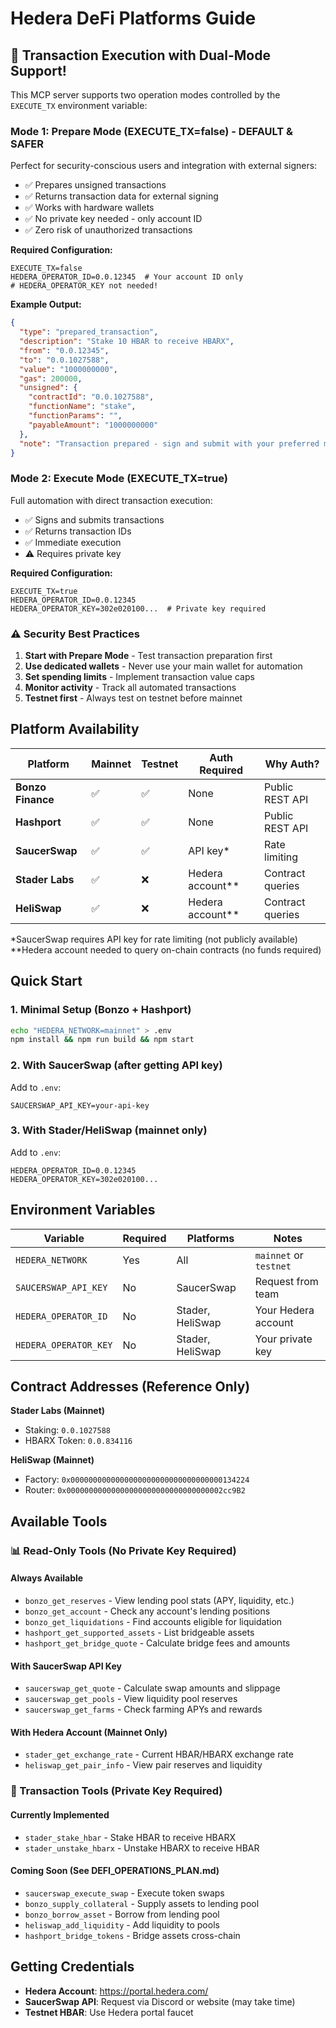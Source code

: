 # Hedera DeFi Platforms Guide

## 🚀 Transaction Execution with Dual-Mode Support!

This MCP server supports two operation modes controlled by the `EXECUTE_TX` environment variable:

### Mode 1: Prepare Mode (EXECUTE_TX=false) - DEFAULT & SAFER
Perfect for security-conscious users and integration with external signers:
- ✅ Prepares unsigned transactions
- ✅ Returns transaction data for external signing
- ✅ Works with hardware wallets
- ✅ No private key needed - only account ID
- ✅ Zero risk of unauthorized transactions

**Required Configuration:**
```env
EXECUTE_TX=false
HEDERA_OPERATOR_ID=0.0.12345  # Your account ID only
# HEDERA_OPERATOR_KEY not needed!
```

**Example Output:**
```json
{
  "type": "prepared_transaction",
  "description": "Stake 10 HBAR to receive HBARX",
  "from": "0.0.12345",
  "to": "0.0.1027588",
  "value": "1000000000",
  "gas": 200000,
  "unsigned": {
    "contractId": "0.0.1027588",
    "functionName": "stake",
    "functionParams": "",
    "payableAmount": "1000000000"
  },
  "note": "Transaction prepared - sign and submit with your preferred method"
}
```

### Mode 2: Execute Mode (EXECUTE_TX=true)
Full automation with direct transaction execution:
- ✅ Signs and submits transactions
- ✅ Returns transaction IDs
- ✅ Immediate execution
- ⚠️ Requires private key

**Required Configuration:**
```env
EXECUTE_TX=true
HEDERA_OPERATOR_ID=0.0.12345
HEDERA_OPERATOR_KEY=302e020100...  # Private key required
```

### ⚠️ Security Best Practices
1. **Start with Prepare Mode** - Test transaction preparation first
2. **Use dedicated wallets** - Never use your main wallet for automation
3. **Set spending limits** - Implement transaction value caps
4. **Monitor activity** - Track all automated transactions
5. **Testnet first** - Always test on testnet before mainnet

## Platform Availability

| Platform | Mainnet | Testnet | Auth Required | Why Auth? |
|----------|---------|---------|---------------|-----------|
| **Bonzo Finance** | ✅ | ✅ | None | Public REST API |
| **Hashport** | ✅ | ✅ | None | Public REST API |
| **SaucerSwap** | ✅ | ✅ | API key* | Rate limiting |
| **Stader Labs** | ✅ | ❌ | Hedera account** | Contract queries |
| **HeliSwap** | ✅ | ❌ | Hedera account** | Contract queries |

*SaucerSwap requires API key for rate limiting (not publicly available)
**Hedera account needed to query on-chain contracts (no funds required)

## Quick Start

### 1. Minimal Setup (Bonzo + Hashport)
```bash
echo "HEDERA_NETWORK=mainnet" > .env
npm install && npm run build && npm start
```

### 2. With SaucerSwap (after getting API key)
Add to `.env`:
```env
SAUCERSWAP_API_KEY=your-api-key
```

### 3. With Stader/HeliSwap (mainnet only)
Add to `.env`:
```env
HEDERA_OPERATOR_ID=0.0.12345
HEDERA_OPERATOR_KEY=302e020100...
```

## Environment Variables

| Variable | Required | Platforms | Notes |
|----------|----------|-----------|-------|
| `HEDERA_NETWORK` | Yes | All | `mainnet` or `testnet` |
| `SAUCERSWAP_API_KEY` | No | SaucerSwap | Request from team |
| `HEDERA_OPERATOR_ID` | No | Stader, HeliSwap | Your Hedera account |
| `HEDERA_OPERATOR_KEY` | No | Stader, HeliSwap | Your private key |

## Contract Addresses (Reference Only)

**Stader Labs (Mainnet)**
- Staking: `0.0.1027588`
- HBARX Token: `0.0.834116`

**HeliSwap (Mainnet)**
- Factory: `0x0000000000000000000000000000000000134224`
- Router: `0x00000000000000000000000000000000002cc9B2`

## Available Tools

### 📊 Read-Only Tools (No Private Key Required)

#### Always Available
- `bonzo_get_reserves` - View lending pool stats (APY, liquidity, etc.)
- `bonzo_get_account` - Check any account's lending positions
- `bonzo_get_liquidations` - Find accounts eligible for liquidation
- `hashport_get_supported_assets` - List bridgeable assets
- `hashport_get_bridge_quote` - Calculate bridge fees and amounts

#### With SaucerSwap API Key
- `saucerswap_get_quote` - Calculate swap amounts and slippage
- `saucerswap_get_pools` - View liquidity pool reserves
- `saucerswap_get_farms` - Check farming APYs and rewards

#### With Hedera Account (Mainnet Only)
- `stader_get_exchange_rate` - Current HBAR/HBARX exchange rate
- `heliswap_get_pair_info` - View pair reserves and liquidity

### 💸 Transaction Tools (Private Key Required)

#### Currently Implemented
- `stader_stake_hbar` - Stake HBAR to receive HBARX
- `stader_unstake_hbarx` - Unstake HBARX to receive HBAR

#### Coming Soon (See DEFI_OPERATIONS_PLAN.md)
- `saucerswap_execute_swap` - Execute token swaps
- `bonzo_supply_collateral` - Supply assets to lending pool
- `bonzo_borrow_asset` - Borrow from lending pool
- `heliswap_add_liquidity` - Add liquidity to pools
- `hashport_bridge_tokens` - Bridge assets cross-chain

## Getting Credentials

- **Hedera Account**: https://portal.hedera.com/
- **SaucerSwap API**: Request via Discord or website (may take time)
- **Testnet HBAR**: Use Hedera portal faucet